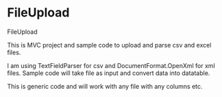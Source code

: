 # FileUpload
FileUpload

This is MVC project and sample code to upload and parse csv and excel files.

I am using TextFieldParser for csv and DocumentFormat.OpenXml for xml files.
Sample code will take file as input and convert data into datatable.

This is generic code and will work with any file with any columns etc.
